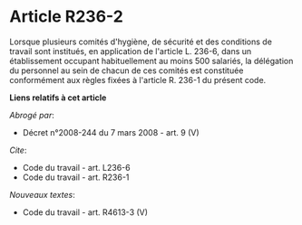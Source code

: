 # Article R236-2

Lorsque plusieurs comités d'hygiène, de sécurité et des conditions de travail sont institués, en application de l'article L.
236-6, dans un établissement occupant habituellement au moins 500 salariés, la délégation du personnel au sein de chacun de
ces comités est constituée conformément aux règles fixées à l'article R. 236-1 du présent code.

**Liens relatifs à cet article**

_Abrogé par_:

  - Décret n°2008-244 du 7 mars 2008 - art. 9 (V)

_Cite_:

  - Code du travail - art. L236-6
  - Code du travail - art. R236-1

_Nouveaux textes_:

  - Code du travail - art. R4613-3 (V)
